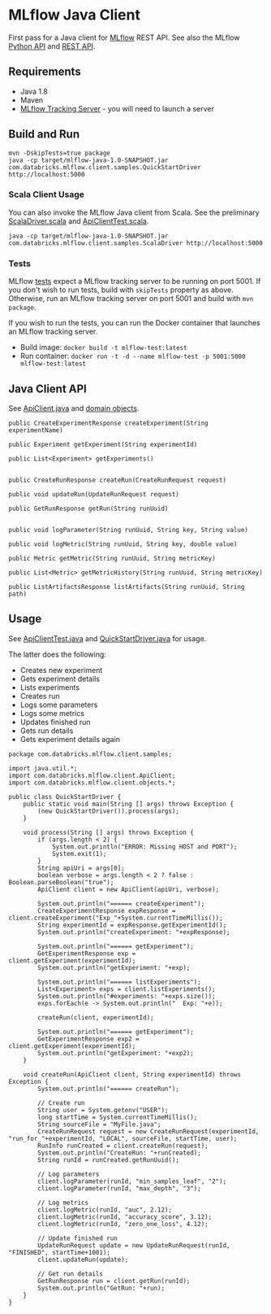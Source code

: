 # MLflow Java Client

First pass for a Java client for [MLflow](https://mlflow.org) REST API.
See also the MLflow [Python API](https://mlflow.org/docs/latest/python_api/index.html)
and [REST API](https://mlflow.org/docs/latest/rest_api.html).

## Requirements

* Java 1.8
* Maven
* [MLflow Tracking Server](https://mlflow.org/docs/latest/tracking.html#running-a-tracking-server) - you will need to launch a server

## Build and Run
```
mvn -DskipTests=true package
java -cp target/mlflow-java-1.0-SNAPSHOT.jar com.databricks.mlflow.client.samples.QuickStartDriver http://localhost:5000
```

### Scala Client Usage
You can also invoke the MLflow Java client from Scala.
See the preliminary [ScalaDriver.scala](src/main/scala/com/databricks/mlflow/client/samples/ScalaDriver.scala) and
[ApiClientTest.scala](src/test/scala/com/databricks/mlflow/client/scala/ApiClientTest.scala).
```
java -cp target/mlflow-java-1.0-SNAPSHOT.jar com.databricks.mlflow.client.samples.ScalaDriver http://localhost:5000
```

### Tests

MLflow [tests](src/test/java/com/databricks/mlflow/client) expect a MLflow tracking server to be running on port 5001.
If you don't wish to run tests, build with ``skipTests`` property as above.
Otherwise, run an MLflow tracking server on port 5001 and build with ``mvn package``.

If you wish to run the tests, you can run the Docker container that launches an MLflow tracking server.

* Build image: ``docker build -t mlflow-test:latest``
* Run container: ``docker run -t -d --name mlflow-test -p 5001:5000  mlflow-test:latest``

## Java Client API

See [ApiClient.java](src/main/java/com/databricks/mlflow/client/ApiClient.java) 
and [domain objects](src/main/java/com/databricks/mlflow/client/objects).

```
public CreateExperimentResponse createExperiment(String experimentName) 

public Experiment getExperiment(String experimentId) 

public List<Experiment> getExperiments() 


public CreateRunResponse createRun(CreateRunRequest request)

public void updateRun(UpdateRunRequest request)

public GetRunResponse getRun(String runUuid)


public void logParameter(String runUuid, String key, String value)

public void logMetric(String runUuid, String key, double value) 

public Metric getMetric(String runUuid, String metricKey)

public List<Metric> getMetricHistory(String runUuid, String metricKey)

public ListArtifactsResponse listArtifacts(String runUuid, String path) 
```

## Usage

See [ApiClientTest.java](src/test/java/com/databricks/mlflow/client/ApiClientTest.java) and
 [QuickStartDriver.java](src/main/java/com/databricks/mlflow/client/samples/QuickStartDriver.java) for usage.

The latter does the following:
* Creates new experiment
* Gets experiment details
* Lists experiments
* Creates run 
* Logs some parameters
* Logs some metrics
* Updates finished run
* Gets run details
* Gets experiment details again

```
package com.databricks.mlflow.client.samples;

import java.util.*;
import com.databricks.mlflow.client.ApiClient;
import com.databricks.mlflow.client.objects.*;

public class QuickStartDriver {
    public static void main(String [] args) throws Exception {
        (new QuickStartDriver()).process(args);
    }

    void process(String [] args) throws Exception {
        if (args.length < 2) {
            System.out.println("ERROR: Missing HOST and PORT");
            System.exit(1);
        }
        String apiUri = args[0];
        boolean verbose = args.length < 2 ? false : Boolean.parseBoolean("true");
        ApiClient client = new ApiClient(apiUri, verbose);

        System.out.println("====== createExperiment");
        CreateExperimentResponse expResponse = client.createExperiment("Exp_"+System.currentTimeMillis());
        String experimentId = expResponse.getExperimentId();
        System.out.println("createExperiment: "+expResponse);

        System.out.println("====== getExperiment");
        GetExperimentResponse exp = client.getExperiment(experimentId);
        System.out.println("getExperiment: "+exp);

        System.out.println("====== listExperiments");
        List<Experiment> exps = client.listExperiments();
        System.out.println("#experiments: "+exps.size());
        exps.forEach(e -> System.out.println("  Exp: "+e));

        createRun(client, experimentId);

        System.out.println("====== getExperiment");
        GetExperimentResponse exp2 = client.getExperiment(experimentId);
        System.out.println("getExperiment: "+exp2);
    }

    void createRun(ApiClient client, String experimentId) throws Exception {
        System.out.println("====== createRun");

        // Create run
        String user = System.getenv("USER");
        long startTime = System.currentTimeMillis();
        String sourceFile = "MyFile.java";
        CreateRunRequest request = new CreateRunRequest(experimentId, "run_for_"+experimentId, "LOCAL", sourceFile, startTime, user);
        RunInfo runCreated = client.createRun(request);
        System.out.println("CreateRun: "+runCreated);
        String runId = runCreated.getRunUuid();

        // Log parameters
        client.logParameter(runId, "min_samples_leaf", "2");
        client.logParameter(runId, "max_depth", "3");

        // Log metrics
        client.logMetric(runId, "auc", 2.12);
        client.logMetric(runId, "accuracy_score", 3.12);
        client.logMetric(runId, "zero_one_loss", 4.12);

        // Update finished run
        UpdateRunRequest update = new UpdateRunRequest(runId, "FINISHED", startTime+1001);
        client.updateRun(update);
    
        // Get run details
        GetRunResponse run = client.getRun(runId);
        System.out.println("GetRun: "+run);
    }
}

```
